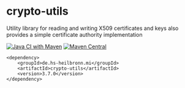 # crypto-utils
Utility library for reading and writing X509 certificates and keys also provides a simple certificate authority implementation

[![Java CI with Maven](https://github.com/hhund/crypto-utils/workflows/Java%20CI%20with%20Maven/badge.svg)](https://github.com/hhund/crypto-utils/actions?query=workflow%3A"Java+CI+with+Maven")
[![Maven Central](https://maven-badges.herokuapp.com/maven-central/de.hs-heilbronn.mi/crypto-utils/badge.svg)](https://maven-badges.herokuapp.com/maven-central/de.hs-heilbronn.mi/crypto-utils)

```
<dependency>
    <groupId>de.hs-heilbronn.mi</groupId>
    <artifactId>crypto-utils</artifactId>
    <version>3.7.0</version>
</dependency>
```
